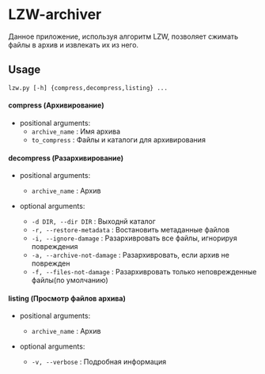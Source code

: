 # LZW-archiver
Данное приложение, используя алгоритм LZW, позволяет сжимать файлы в архив и извлекать их из него.

## Usage
```
lzw.py [-h] {compress,decompress,listing} ...
```

#### compress (Архивирование)
- positional arguments:
  * `archive_name` : Имя архива
  * `to_compress` : Файлы и каталоги для архивирования
  
#### decompress (Разархивирование)
- positional arguments:
  * `archive_name` : Архив

- optional arguments:
  * `-d DIR, --dir DIR` : Выходнй каталог
  * `-r, --restore-metadata` : Востановить метаданные файлов
  * `-i, --ignore-damage` : Разархивровать все файлы, игнорируя повреждения
  * `-a, --archive-not-damage` : Разархивровать, если архив не поврежден
  * `-f, --files-not-damage` : Разархивровать только неповрежденные файлы(по умолчанию)
  
#### listing (Просмотр файлов архива)
- positional arguments:
  * `archive_name` : Архив

- optional arguments:
  * `-v, --verbose` : Подробная информация
